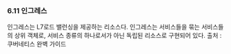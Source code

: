 ### 6.11 인그레스

인그레스는 L7로드 밸런싱을 제공하는 리소스다. 인그레스는 서비스들을 묶는 서비스들의 상위 객체로, 서비스 종류의 하나로서가 아닌 독립된 리소스로 구현되어 있다.
출처 : 쿠버네티스 완벽 가이드 
